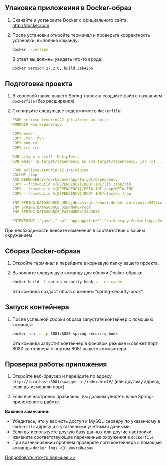 ## Упаковка приложения в Docker-образ

1. Скачайте и установите Docker с официального сайта: http://docker.com

2. После установки откройте терминал и проверьте корректность установки, выполнив команду:

   ```bash
   docker --version
   ```

   В ответ вы должны увидеть что-то вроде:
   ```bash
   Docker version 27.2.0, build 3ab4256
   ```

## Подготовка проекта

1. В корневой папке вашего Spring-проекта создайте файл с названием `dockerfile` (без расширения).

2. Скопируйте следующее содержимое в `dockerfile`:

   ```yaml
   FROM eclipse-temurin:22-jdk-alpine as build
   WORKDIR /workspace/app

   COPY mvnw .
   COPY .mvn .mvn
   COPY pom.xml .
   COPY src src

   RUN ./mvnw install -DskipTests
   RUN mkdir -p target/dependency && (cd target/dependency; jar -xf ../*.jar)

   FROM eclipse-temurin:22-jre-alpine
   VOLUME /tmp
   ARG DEPENDENCY=/workspace/app/target/dependency
   COPY --from=build ${DEPENDENCY}/BOOT-INF/lib /app/lib
   COPY --from=build ${DEPENDENCY}/META-INF /app/META-INF
   COPY --from=build ${DEPENDENCY}/BOOT-INF/classes /app

   ENV SPRING_DATASOURCE_URL=jdbc:mysql://host.docker.internal:4444/contacts_db
   ENV SPRING_DATASOURCE_USERNAME=root
   ENV SPRING_DATASOURCE_PASSWORD=12345678

   ENTRYPOINT ["java","-cp","app:app/lib/*","ru.ksergey.ContactsApp.ContactsAppApplication"]
   ```
При необходимости внесите изменения в соответствии с вашим окружением

## Сборка Docker-образа

1. Откройте терминал и перейдите в корневую папку вашего проекта.

2. Выполните следующую команду для сборки Docker-образа:

   ```bash
   docker build -t spring-security-book . --no-cache
   ```

   Эта команда создаст образ с именем "spring-security-book".

## Запуск контейнера

1. После успешной сборки образа запустите контейнер с помощью команды:

   ```bash
   docker run -d -p 8081:8080 spring-security-book
   ```

   Эта команда запустит контейнер в фоновом режиме и свяжет порт 8080 контейнера с портом 8081 вашего компьютера.

## Проверка работы приложения

1. Откройте веб-браузер и перейдите по адресу `http://localhost:8081/swagger-ui/index.html#/` (или другому адресу, если вы изменили порт).

2. Если всё настроено правильно, вы должны увидеть ваше Spring-приложение в работе.

**Важные замечания:**

- Убедитесь, что у вас есть доступ к MySQL-серверу по указанному в `dockerfile` адресу и с указанными учетными данными.
- Если вы используете другую базу данных или другие настройки, измените соответствующие переменные окружения в `dockerfile`.
- При возникновении проблем проверьте логи контейнера с помощью команды `docker logs <ID_контейнера>`.

[Попробовать что-то большее \>\> ](./step-13-docker-compose.md)
